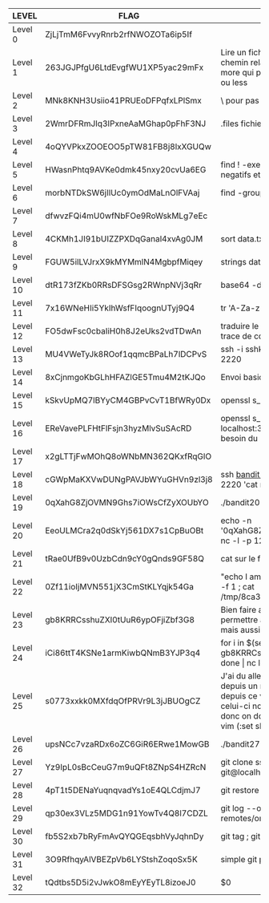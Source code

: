 | LEVEL     | FLAG                                | TIPS                                                                                                                                                  |
|-----------|-------------------------------------|-------------------------------------------------------------------------------------------------------------------------------------------------------|
| Level 0   | ZjLjTmM6FvvyRnrb2rfNWOZOTa6ip5If    |                                                                                                                                                       |
| Level 1   | 263JGJPfgU6LtdEvgfWU1XP5yac29mFx    | Lire un fichier sans interpreteur => ajouter le chemin relatif (ex: - devient ./-). commande more qui permet de lire un fichier ligne par ligne ou less|
| Level 2   | MNk8KNH3Usiio41PRUEoDFPqfxLPlSmx    | \ pour pas interpreter                                                                                                                                |
| Level 3   | 2WmrDFRmJIq3IPxneAaMGhap0pFhF3NJ    | .files fichiers secrets                                                                                                                               |
| Level 4   | 4oQYVPkxZOOEOO5pTW81FB8j8lxXGUQw    |                                                                                                                                                       |
| Level 5   | HWasnPhtq9AVKe0dmk45nxy20cvUa6EG    | find ! -executable -size 1033c. find prend des negatifs et dois specifier ses unitee de taille                                                        |
| Level 6   | morbNTDkSW6jIlUc0ymOdMaLnOlFVAaj    | find -group bandit6 -user bandit7 -size 33c                                                                                                           |
| Level 7   | dfwvzFQi4mU0wfNbFOe9RoWskMLg7eEc    |                                                                                                                                                       |
| Level 8   | 4CKMh1JI91bUIZZPXDqGanal4xvAg0JM    | sort data.txt \| uniq -u                                                                                                                              |
| Level 9   | FGUW5ilLVJrxX9kMYMmlN4MgbpfMiqey    | strings data.txt \| grep ===                                                                                                                          |
| Level 10  | dtR173fZKb0RRsDFSGsg2RWnpNVj3qRr    | base64 -d data.txt                                                                                                                                    |
| Level 11  | 7x16WNeHIi5YkIhWsfFIqoognUTyj9Q4    | tr 'A-Za-z' 'N-ZA-Mn-za-m' is a ROT13 algo                                                                                                            |
| Level 12  | FO5dwFsc0cbaIiH0h8J2eUks2vdTDwAn    | traduire le fichier texte en binaire puis Lire la trace de compression, premier bytes du fichier.                                                     |
| Level 13  | MU4VWeTyJk8ROof1qqmcBPaLh7lDCPvS    | ssh -i sshkey.private bandit14@localhost -p 2220                                                                                                      |
| Level 14  | 8xCjnmgoKbGLhHFAZlGE5Tmu4M2tKJQo    | Envoi basique avec telnet                                                                                                                             |
| Level 15  | kSkvUpMQ7lBYyCM4GBPvCvT1BfWRy0Dx    | openssl s_client -connect localhost:30001                                                                                                             |
| Level 16  | EReVavePLFHtFlFsjn3hyzMlvSuSAcRD    | openssl s_client -quiet -connect localhost:31790, scan des ports avec netstat, besoin du -quiet pour le k du mdp                                      |
| Level 17  | x2gLTTjFwMOhQ8oWNbMN362QKxfRqGlO    |                                                                                                                                                       |
| Level 18  | cGWpMaKXVwDUNgPAVJbWYuGHVn9zl3j8    | ssh bandit18@bandit.labs.overthewire.org -p 2220 'cat readme'                                                                                         |
| Level 19  | 0qXahG8ZjOVMN9Ghs7iOWsCfZyXOUbYO    | ./bandit20-do cat /etc/bandit_pass/bandit20                                                                                                           |
| Level 20  | EeoULMCra2q0dSkYj561DX7s1CpBuOBt    | echo -n '0qXahG8ZjOVMN9Ghs7iOWsCfZyXOUbYO' \| nc -l -p 1234 &                                                                                        |
| Level 21  | tRae0UfB9v0UzbCdn9cY0gQnds9GF58Q    | cat sur le fichier tmp creer par cron                                                                                                                 |
| Level 22  | 0Zf11ioIjMVN551jX3CmStKLYqjk54Ga    | "echo I am user bandit23 \| md5sum \| cut -d ' ' -f 1 ; cat /tmp/8ca319486bfbbc3663ea0fbe81326349"                                                   |
| Level 23  | gb8KRRCsshuZXI0tUuR6ypOFjiZbf3G8    | Bien faire attention aux autorisation, il faut permettre a bandit24 d'executer notre script mais aussi d'ecrire dans le fichier d'output!             |
| Level 24  | iCi86ttT4KSNe1armKiwbQNmB3YJP3q4    | for i in \$(seq 0 9999); do echo gb8KRRCsshuZXI0tUuR6ypOFjiZbf3G8 \"\$i\" ; done \| nc localhost 30002                                               |
| Level 25  | s0773xxkk0MXfdqOfPRVr9L3jJBUOgCZ    | J'ai du aller voir la soluce => moyen d'ouvrir vim depuis un more non fini en appuyant sur v, depuis ce vim on peut appeler un shell(:shell), celui-ci nous renvoie a nouveau dans more donc on doit redefinir la variable shell depuis vim (:set shell=/bin/bash)       |
| Level 26  | upsNCc7vzaRDx6oZC6GiR6ERwe1MowGB    | ./bandit27-do cat /etc/bandit_pass/bandit27                                                                                                           |
| Level 27  | Yz9IpL0sBcCeuG7m9uQFt8ZNpS4HZRcN    | git clone ssh://bandit27-git@localhost:2220/home/bandit27-git/repo                                                                                    |
| Level 28  | 4pT1t5DENaYuqnqvadYs1oE4QLCdjmJ7    | git restore                                                                                                                                           |
| Level 29  | qp30ex3VLz5MDG1n91YowTv4Q8l7CDZL    | git log --oneline --graph --all ; git diff master remotes/origin/dev                                                                                   |
| Level 30  | fb5S2xb7bRyFmAvQYQGEqsbhVyJqhnDy    | git tag ; git show secret                                                                                                                             |
| Level 31  | 3O9RfhqyAlVBEZpVb6LYStshZoqoSx5K    | simple git push                                                                                                                                       |
| Level 32  | tQdtbs5D5i2vJwkO8mEyYEyTL8izoeJ0    | \$0 
